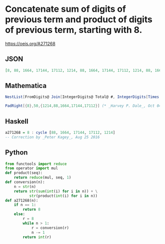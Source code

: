 # Concatenate sum of digits of previous term and product of digits of previous term, starting with 8\.
https://oeis.org/A271268
## JSON
```JSON
[8, 88, 1664, 17144, 17112, 1214, 88, 1664, 17144, 17112, 1214, 88, 1664, 17144, 17112, 1214, 88, 1664, 17144, 17112, 1214, 88, 1664, 17144, 17112, 1214, 88, 1664, 17144, 17112, 1214, 88, 1664, 17144, 17112, 1214, 88, 1664, 17144, 17112, 1214, 88, 1664, 17144]
```
## Mathematica
```Mathematica
NestList[FromDigits@ Join[IntegerDigits@ Total@ #, IntegerDigits[Times @@ #]] &@ IntegerDigits@ # &, 8, 48] (* _Michael De Vlieger_, Aug 26 2016 *)
```
```Mathematica
PadRight[{8},50,{1214,88,1664,17144,17112}] (* _Harvey P. Dale_, Oct 04 2017 *)
```
## Haskell
```Haskell
a271268 = 8 : cycle [88, 1664, 17144, 17112, 1214]
-- Correction by _Peter Kagey_, Aug 25 2016
```
## Python
```Python
from functools import reduce
from operator import mul
def product(seq):
    return reduce(mul, seq, 1)
def conversion(n):
    n = str(n)
    return str(sum(int(i) for i in n)) + \
           str(product(int(i) for i in n))
def a271268(n):
    if n == 1:
        return 8
    else:
        r = 8
        while n > 1:
            r = conversion(r)
            n -= 1
        return int(r)
```
